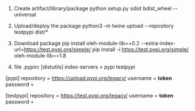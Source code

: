 1. Create artifact/library/package
python setup.py sdist bdist_wheel --universal

2. Upload/deploy the package
python3 -m twine upload --repository testpypi dist/*

3. Download package
pip install oleh-module-lib==0.2 --extra-index-url=https://test.pypi.org/simple/
pip install -i https://test.pypi.org/simple/ oleh-module-lib==1.8

0. file .pypirc
[distutils]
index-servers =
    pypi
    testpypi

[pypi]
repository = https://upload.pypi.org/legacy/
username = __token__
password = 

[testpypi]
repository = https://test.pypi.org/legacy/
username = __token__
password = 